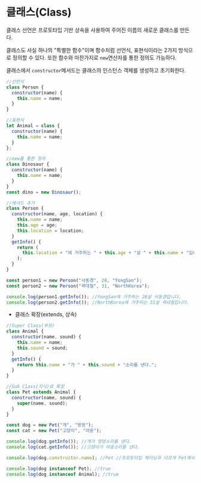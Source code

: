 # 클래스(Class)

클래스 선언은 프로토타입 기반 상속을 사용하여 주어진 이름의 새로운 클래스를 만든다.

클래스도 사실 하나의 "특별한 함수"이며 함수처럼 선언식, 표현식이라는 2가지 방식으로 정의할 수 있다. 또한 함수와 마찬가지로 `new`연산자를 통한 정의도 가능하다.

클래스에서 `constructor`메서드는 클래스의 인스턴스 객체를 생성하고 초기화한다.

```javascript
//선언식
class Person {
  constructor(name) {
    this.name = name;
  }
}

//표현식
let Animal = class {
  constructor(name) {
    this.name = name;
  }
};

//new를 통한 정의
class Dinosaur {
  constructor(name) {
    this.name = name;
  }
}
const dino = new Dinosaur();
```

```javascript
//메서드 추가
class Person {
  constructor(name, age, location) {
    this.name = name;
    this.age = age;
    this.location = location;
  }
  getInfo() {
    return (
      this.location + "에 거주하는 " + this.age + "살 " + this.name + "입니다."
    );
  }
}

const person1 = new Person("서동경", 28, "YongSan");
const person2 = new Person("곽대철", 31, "NorthKorea");

console.log(person1.getInfo()); //YongSan에 거주하는 28살 서동경입니다.
console.log(person2.getInfo()); //NorthKorea에 거주하는 31살 곽대철입니다.
```

- 클래스 확장(extends, 상속)

```javascript
//Super Class(부모)
class Animal {
  constructor(name, sound) {
    this.name = name;
    this.sound = sound;
  }
  getInfo() {
    return this.name + "가 " + this.sound + "소리를 낸다.";
  }
}

//Sub Class(자식)로 확장
class Pet extends Animal {
  constructor(name, sound) {
    super(name, sound);
  }
}

const dog = new Pet("개", "멍멍");
const cat = new Pet("고양이", "야옹");

console.log(dog.getInfo()); //개가 멍멍소리를 낸다.
console.log(cat.getInfo()); //고양이가 야옹소리를 낸다.

console.log(dog.constructor.name); //Pet //프로토타입 체이닝과 다르게 Pet에서 파생.

console.log(dog instanceof Pet); //true
console.log(dog instanceof Animal); //true
```
